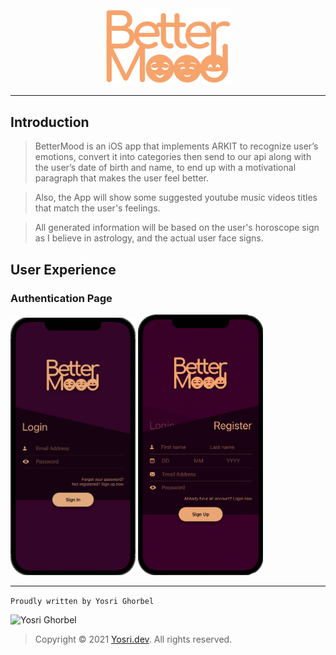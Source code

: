 <div align="center">
    <img src="logo_text.png" width="200" alt="BetterMood">
</div>

---

## Introduction
> BetterMood is an iOS app that implements ARKIT to recognize user’s emotions, convert it into categories then send to our api along with the user’s date of birth and name, to end up with a motivational paragraph that makes the user feel better.

> Also, the App will show some suggested youtube music videos titles that match the user's feelings.

> All generated information will be based on the user's horoscope sign as I believe in astrology, and the actual user face signs.

## User Experience

### Authentication Page

<div align="left">
    <img src="screenshot/login.png" width="200" alt="BetterMood">
    <img src="screenshot/register.png" width="200" alt="BetterMood">
</div>

---

```Proudly written by Yosri Ghorbel```

![Yosri Ghorbel](https://pbs.twimg.com/media/E3YEO7kXwAU9x6x?format=png&name=4096x4096)

> Copyright © 2021 [Yosri.dev](https://Yosri.dev). All rights reserved.
